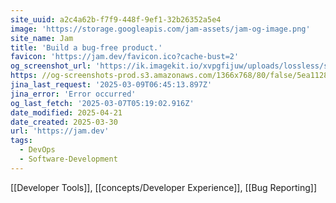 ```yaml
---
site_uuid: a2c4a62b-f7f9-448f-9ef1-32b26352a5e4
image: 'https://storage.googleapis.com/jam-assets/jam-og-image.png'
site_name: Jam
title: 'Build a bug-free product.'
favicon: 'https://jam.dev/favicon.ico?cache-bust=2'
og_screenshot_url: 'https://ik.imagekit.io/xvpgfijuw/uploads/lossless/screenshots/20250605_Jam_og_screenshot.jpeg'
https: //og-screenshots-prod.s3.amazonaws.com/1366x768/80/false/5ea11288f688d75a4d2cc189fe4da2faebb5b4ad4aed453240e568e77035fd3a.jpeg
jina_last_request: '2025-03-09T06:45:13.897Z'
jina_error: 'Error occurred'
og_last_fetch: '2025-03-07T05:19:02.916Z'
date_modified: 2025-04-21
date_created: 2025-03-30
url: 'https://jam.dev'
tags:
  - DevOps
  - Software-Development
---
```


[[Developer Tools]], [[concepts/Developer Experience]], [[Bug Reporting]]